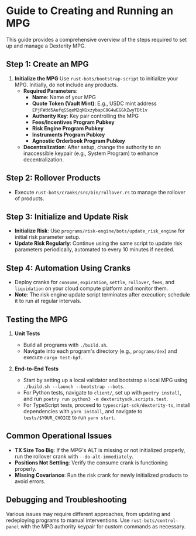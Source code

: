 # Guide to Creating and Running an MPG

This guide provides a comprehensive overview of the steps required to set up and manage a Dexterity MPG.

## Step 1: Create an MPG

1. **Initialize the MPG**
   Use `rust-bots/bootstrap-script` to initialize your MPG. Initially, do not include any products.
   - **Required Parameters**:
     - **Name**: Name of your MPG
     - **Quote Token (Vault Mint)**: E.g., USDC mint address `EPjFWdd5AufqSSqeM2qN1xzybapC8G4wEGGkZwyTDt1v`
     - **Authority Key**: Key pair controlling the MPG
     - **Fees/Incentives Program Pubkey**
     - **Risk Engine Program Pubkey**
     - **Instruments Program Pubkey**
     - **Agnostic Orderbook Program Pubkey**
   - **Decentralization**: After setup, change the authority to an inaccessible keypair (e.g., System Program) to enhance decentralization.

## Step 2: Rollover Products

- Execute `rust-bots/cranks/src/bin/rollover.rs` to manage the rollover of products.

## Step 3: Initialize and Update Risk

- **Initialize Risk**: Use `programs/risk-engine/bots/update_risk_engine` for initial risk parameter setup.
- **Update Risk Regularly**: Continue using the same script to update risk parameters periodically, automated to every 10 minutes if needed.

## Step 4: Automation Using Cranks

- Deploy cranks for `consume`, `expiration`, `settle`, `rollover`, `fees`, and `liquidation` on your cloud compute platform and monitor them.
- **Note**: The risk engine update script terminates after execution; schedule it to run at regular intervals.

## Testing the MPG

1. **Unit Tests**
   - Build all programs with `./build.sh`.
   - Navigate into each program's directory (e.g., `programs/dex`) and execute `cargo test-bpf`.

2. **End-to-End Tests**
   - Start by setting up a local validator and bootstrap a local MPG using `./build.sh --launch --bootstrap --bots`.
   - For Python tests, navigate to `client/`, set up with `poetry install`, and run `poetry run python3 -m dexteritysdk.scripts.test`.
   - For TypeScript tests, proceed to `typescript-sdk/dexterity-ts`, install dependencies with `yarn install`, and navigate to `tests/$YOUR_CHOICE` to run `yarn start`.

## Common Operational Issues

- **TX Size Too Big**: If the MPG's ALT is missing or not initialized properly, run the rollover crank with `--do-alt-immediately`.
- **Positions Not Settling**: Verify the consume crank is functioning properly.
- **Missing Covariance**: Run the risk crank for newly initialized products to avoid errors.

## Debugging and Troubleshooting

Various issues may require different approaches, from updating and redeploying programs to manual interventions. Use `rust-bots/control-panel` with the MPG authority keypair for custom commands as necessary.
